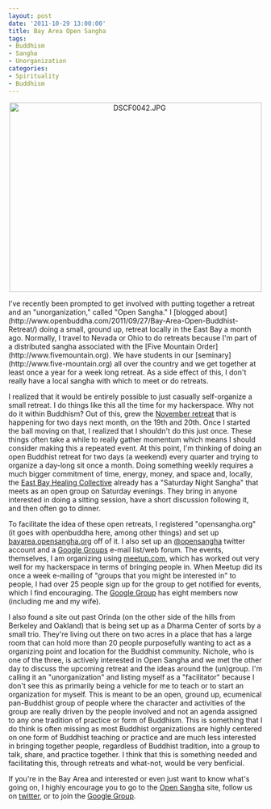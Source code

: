 ```yaml
--- 
layout: post
date: '2011-10-29 13:00:00'
title: Bay Area Open Sangha
tags: 
- Buddhism
- Sangha
- Unorganization
categories:
- Spirituality
- Buddhism
---
```

<p style="text-align:center"><a href="http://www.flickr.com/photos/albill/1427049322/" title="DSCF0042.JPG by albill, on Flickr"><img src="https://farm2.static.flickr.com/1381/1427049322_8b5ba07844.jpg" width="500" height="375" alt="DSCF0042.JPG"></a></p>
I've recently been prompted to get involved with putting together a retreat and an "unorganization," called "Open Sangha." I [blogged about](http://www.openbuddha.com/2011/09/27/Bay-Area-Open-Buddhist-Retreat/) doing a small, ground up, retreat locally in the East Bay a month ago. Normally, I travel to Nevada or Ohio to do retreats because I'm part of a distributed sangha associated with the [Five Mountain Order](http://www.fivemountain.org). We have students in our [seminary](http://www.five-mountain.org) all over the country and we get together at least once a year for a week long retreat. As a side effect of this, I don't really have a local sangha with which to meet or do retreats.

I realized that it would be entirely possible to just casually self-organize a small retreat. I do things like this all the time for my hackerspace. Why not do it within Buddhism? Out of this, grew the [November retreat](http://bayarea.opensangha.org/2011/10/19/open-buddhist-retreat/) that is happening for two days next month, on the 19th and 20th. Once I started the ball moving on that, I realized that I shouldn't do this just once. These things often take a while to really gather momentum which means I should consider making this a repeated event. At this point, I'm thinking of doing an open Buddhist retreat for two days (a weekend) every quarter and trying to organize a day-long sit once a month. Doing something weekly requires a much bigger commitment of time, energy, money, and space and, locally, the [East Bay Healing Collective](http://www.meetup.com/healingcollective/) already has a "Saturday Night Sangha" that meets as an open group on Saturday evenings. They bring in anyone interested in doing a sitting session, have a short discussion following it, and then often go to dinner.

To facilitate the idea of these open retreats, I registered "opensangha.org" (it goes with openbuddha here, among other things) and set up [bayarea.opensangha.org](http://bayarea.opensangha.org) off of it. I also set up an [@opensangha](http://twitter.com/opensangha) twitter account and a [Google Groups](http://groups.google.com/group/bay-area-open-sangha) e-mail list/web forum. The events, themselves, I am organizing using [meetup.com](http://www.meetup.com/Bay-Area-Open-Sangha/), which has worked out very well for my hackerspace in terms of bringing people in. When Meetup did its once a week e-mailing of "groups that you might be interested in" to people, I had over 25 people sign up for the group to get notified for events, which I find encouraging. The [Google Group](http://groups.google.com/group/bay-area-open-sangha) has eight members now (including me and my wife). 

I also found a site out past Orinda (on the other side of the hills from Berkeley and Oakland) that is being set up as a Dharma Center of sorts by a small trio. They're living out there on two acres in a place that has a large room that can hold more than 20 people purposefully wanting to act as a organizing point and location for the Buddhist community. Nichole, who is one of the three, is actively interested in Open Sangha and we met the other day to discuss the upcoming retreat and the ideas around the (un)group. I'm calling it an "unorganization" and listing myself as a "facilitator" because I don't see this as primarily being a vehicle for me to teach or to start an organization for myself. This is meant to be an open, ground up, ecumenical pan-Buddhist group of people where the character and activities of the group are really driven by the people involved and not an agenda assigned to any one tradition of practice or form of Buddhism. This is something that I do think is often missing as most Buddhist organizations are highly centered on one form of Buddhist teaching or practice and are much less interested in bringing together people, regardless of Buddhist tradition, into a group to talk, share, and practice together. I think that this is something needed and facilitating this, through retreats and what-not, would be very benficial. 

If you're in the Bay Area and interested or even just want to know what's going on, I highly encourage you to go to the [Open Sangha](http://www.opensangha.org) site, follow us on [twitter](http://twitter.com/opensangha/), or to join the [Google Group](http://groups.google.com/group/bay-area-open-sangha).